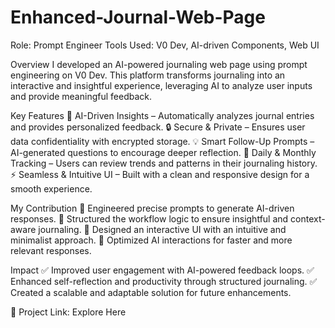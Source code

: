 # Enhanced-Journal-Web-Page
Role: Prompt Engineer
Tools Used: V0 Dev, AI-driven Components, Web UI

Overview
I developed an AI-powered journaling web page using prompt engineering on V0 Dev. This platform transforms journaling into an interactive and insightful experience, leveraging AI to analyze user inputs and provide meaningful feedback.

Key Features
📌 AI-Driven Insights – Automatically analyzes journal entries and provides personalized feedback.
🔒 Secure & Private – Ensures user data confidentiality with encrypted storage.
💡 Smart Follow-Up Prompts – AI-generated questions to encourage deeper reflection.
📅 Daily & Monthly Tracking – Users can review trends and patterns in their journaling history.
⚡ Seamless & Intuitive UI – Built with a clean and responsive design for a smooth experience.

My Contribution
🔹 Engineered precise prompts to generate AI-driven responses.
🔹 Structured the workflow logic to ensure insightful and context-aware journaling.
🔹 Designed an interactive UI with an intuitive and minimalist approach.
🔹 Optimized AI interactions for faster and more relevant responses.

Impact
✅ Improved user engagement with AI-powered feedback loops.
✅ Enhanced self-reflection and productivity through structured journaling.
✅ Created a scalable and adaptable solution for future enhancements.

🔗 Project Link: Explore Here
